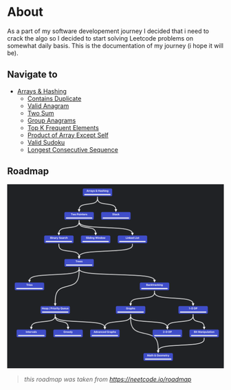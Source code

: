 # About

As a part of my software developement journey I decided that i need to crack the algo so I decided to start solving Leetcode problems on somewhat daily basis. This is the documentation of my journey (i hope it will be).

## Navigate to

- [Arrays & Hashing](Topics/Arrays&Hashing/)
  - [Contains Duplicate](Topics/Arrays&Hashing/contains_duplicate)
  - [Valid Anagram](Topics/Arrays&Hashing/valid_anagram)
  - [Two Sum ](Topics/Arrays&Hashing/two_sum)
  - [Group Anagrams ](Topics/Arrays&Hashing/group_anagrams)
  - [Top K Frequent Elements ](Topics/Arrays&Hashing/top_k_frequent_elements)
  - [Product of Array Except Self ](Topics/Arrays&Hashing/product_of_array_except_self)
  - [Valid Sudoku ](Topics/Arrays&Hashing/valid_sudoku)
  - [Longest Consecutive Sequence](Topics/Arrays&Hashing/longest_consecutive_sequence)

## Roadmap

![alt text](content/roadmap.png)

> _this roadmap was taken from https://neetcode.io/roadmap_
